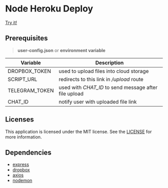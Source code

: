 # Node Heroku Deploy

[Try it!](https://node-deploy-alex.herokuapp.com)

## Prerequisites

> __user-config.json__ or __environment variable__

| Variable | Description |
| - | - |
| DROPBOX_TOKEN | used to upload files into cloud storage |
| SCRIPT_URL | redirects to this link in _/upload_ route |
| TELEGRAM_TOKEN | used with _CHAT_ID_ to send message after file upload |
| CHAT_ID | notify user with uploaded file link |

## Licenses

This application is licensed under the MIT license. See the [LICENSE](https://github.com/Alex-146/node-heroku-deploy/blob/master/LICENSE) for more information.

## Dependencies

- [express](https://www.npmjs.com/package/express)
- [dropbox](https://www.npmjs.com/package/dropbox)
- [axios](https://www.npmjs.com/package/axios)
- [nodemon](https://www.npmjs.com/package/nodemon)
